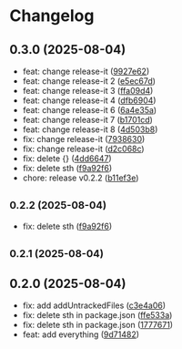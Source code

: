 # Changelog

## 0.3.0 (2025-08-04)

* feat: change release-it ([9927e62](https://github.com/ZegarekPL/release-test/commit/9927e62))
* feat: change release-it 2 ([e5ec67d](https://github.com/ZegarekPL/release-test/commit/e5ec67d))
* feat: change release-it 3 ([ffa09d4](https://github.com/ZegarekPL/release-test/commit/ffa09d4))
* feat: change release-it 4 ([dfb6904](https://github.com/ZegarekPL/release-test/commit/dfb6904))
* feat: change release-it 6 ([6a4e35a](https://github.com/ZegarekPL/release-test/commit/6a4e35a))
* feat: change release-it 7 ([b1701cd](https://github.com/ZegarekPL/release-test/commit/b1701cd))
* feat: change release-it 8 ([4d503b8](https://github.com/ZegarekPL/release-test/commit/4d503b8))
* fix: change release-it ([7938630](https://github.com/ZegarekPL/release-test/commit/7938630))
* fix: change release-it ([d2c068c](https://github.com/ZegarekPL/release-test/commit/d2c068c))
* fix: delete {} ([4dd6647](https://github.com/ZegarekPL/release-test/commit/4dd6647))
* fix: delete sth ([f9a92f6](https://github.com/ZegarekPL/release-test/commit/f9a92f6))
* chore: release v0.2.2 ([b11ef3e](https://github.com/ZegarekPL/release-test/commit/b11ef3e))

## <small>0.2.2 (2025-08-04)</small>

* fix: delete sth ([f9a92f6](https://github.com/ZegarekPL/release-test/commit/f9a92f6))

## <small>0.2.1 (2025-08-04)</small>

## 0.2.0 (2025-08-04)

* fix: add addUntrackedFiles ([c3e4a06](https://github.com/ZegarekPL/release-test/commit/c3e4a06))
* fix: delete sth in package.json ([ffe533a](https://github.com/ZegarekPL/release-test/commit/ffe533a))
* fix: delete sth in package.json ([1777671](https://github.com/ZegarekPL/release-test/commit/1777671))
* feat: add everything ([9d71482](https://github.com/ZegarekPL/release-test/commit/9d71482))
